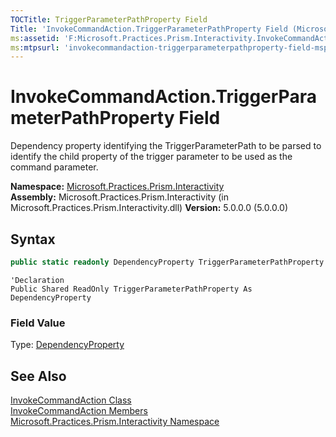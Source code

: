 ```yaml
---
TOCTitle: TriggerParameterPathProperty Field
Title: 'InvokeCommandAction.TriggerParameterPathProperty Field (Microsoft.Practices.Prism.Interactivity)'
ms:assetid: 'F:Microsoft.Practices.Prism.Interactivity.InvokeCommandAction.TriggerParameterPathProperty'
ms:mtpsurl: 'invokecommandaction-triggerparameterpathproperty-field-mspp-interactivity.md'
---
```


# InvokeCommandAction.TriggerParameterPathProperty Field

Dependency property identifying the TriggerParameterPath to be parsed to identify the child property of the trigger parameter to be used as the command parameter.

**Namespace:** [Microsoft.Practices.Prism.Interactivity](/patterns-practices/reference/mspp-interactivity-namespace)  
**Assembly:** Microsoft.Practices.Prism.Interactivity (in Microsoft.Practices.Prism.Interactivity.dll) 
**Version:** 5.0.0.0 (5.0.0.0)

## Syntax

```C#
public static readonly DependencyProperty TriggerParameterPathProperty
```
```VB
'Declaration
Public Shared ReadOnly TriggerParameterPathProperty As DependencyProperty
```

### Field Value

Type: [DependencyProperty](http://msdn.microsoft.com/en-us/library/ms589318)

## See Also

[InvokeCommandAction Class](/patterns-practices/reference/invokecommandaction-class-mspp-interactivity)  
[InvokeCommandAction Members](/patterns-practices/reference/invokecommandaction-members-mspp-interactivity)  
[Microsoft.Practices.Prism.Interactivity Namespace](/patterns-practices/reference/mspp-interactivity-namespace)  